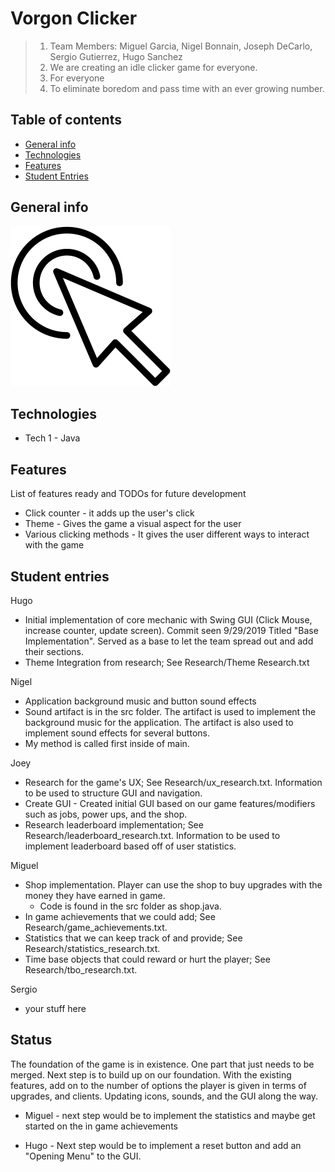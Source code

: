 # Vorgon Clicker

> 1. Team Members: Miguel Garcia, Nigel Bonnain, Joseph DeCarlo, Sergio Gutierrez, Hugo Sanchez
> 2. We are creating an idle clicker game for everyone.
> 3. For everyone
> 4. To eliminate boredom and pass time with an ever growing number.

## Table of contents
* [General info](#general-info)
* [Technologies](#technologies)
* [Features](#features)
* [Student Entries](#student-entries)

## General info
![Icon Image](./img/ProjectIcon.png)

## Technologies
* Tech 1 - Java


## Features
List of features ready and TODOs for future development
* Click counter - it adds up the user's click
* Theme - Gives the game a visual aspect for the user
* Various clicking methods - It gives the user different ways to interact with the game


## Student entries
Hugo
* Initial implementation of core mechanic with Swing GUI (Click Mouse, increase counter, update screen). Commit seen 9/29/2019 Titled "Base Implementation".
    Served as a base to let the team spread out and add their sections.
* Theme Integration from research; See Research/Theme Research.txt

Nigel
* Application background music and button sound effects
* Sound artifact is in the src folder. The artifact is used to implement the background music for the application. The artifact is also used to implement sound effects for several buttons.
* My method is called first inside of main.

Joey
* Research for the game's UX; See Research/ux_research.txt. Information to be used to structure GUI and navigation.
* Create GUI - Created initial GUI based on our game features/modifiers such as jobs, power ups, and the shop.
* Research leaderboard implementation; See Research/leaderboard_research.txt. Information to be used to implement leaderboard based off of user statistics.

Miguel
* Shop implementation. Player can use the shop to buy upgrades with the money they have earned in game.
  * Code is found in the src folder as shop.java.
* In game achievements that we could add; See Research/game_achievements.txt.
* Statistics that we can keep track of and provide; See Research/statistics_research.txt.
* Time base objects that could reward or hurt the player; See Research/tbo_research.txt.

Sergio
* your stuff here

## Status
The foundation of the game is in existence. One part that just needs to be merged. Next step is to build up on our foundation. With the existing features, add on to the number of options the player is given in terms of upgrades, and clients. Updating icons, sounds, and the GUI along the way.

* Miguel - next step would be to implement the statistics and maybe get started on the in game achievements

* Hugo - Next step would be to implement a reset button and add an "Opening Menu" to the GUI.
